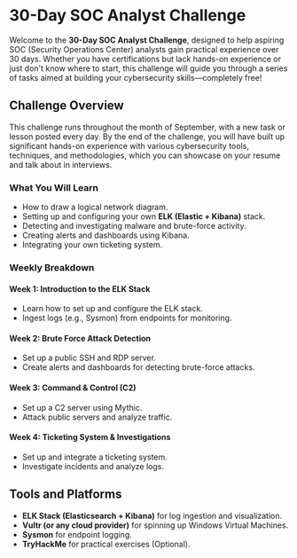 # 30-Day SOC Analyst Challenge

Welcome to the **30-Day SOC Analyst Challenge**, designed to help aspiring SOC (Security Operations Center) analysts gain practical experience over 30 days. Whether you have certifications but lack hands-on experience or just don't know where to start, this challenge will guide you through a series of tasks aimed at building your cybersecurity skills—completely free!

## Challenge Overview

This challenge runs throughout the month of September, with a new task or lesson posted every day. By the end of the challenge, you will have built up significant hands-on experience with various cybersecurity tools, techniques, and methodologies, which you can showcase on your resume and talk about in interviews.

### What You Will Learn
- How to draw a logical network diagram.
- Setting up and configuring your own **ELK (Elastic + Kibana)** stack.
- Detecting and investigating malware and brute-force activity.
- Creating alerts and dashboards using Kibana.
- Integrating your own ticketing system.

### Weekly Breakdown

#### **Week 1: Introduction to the ELK Stack**
- Learn how to set up and configure the ELK stack.
- Ingest logs (e.g., Sysmon) from endpoints for monitoring.

#### **Week 2: Brute Force Attack Detection**
- Set up a public SSH and RDP server.
- Create alerts and dashboards for detecting brute-force attacks.

#### **Week 3: Command & Control (C2)**
- Set up a C2 server using Mythic.
- Attack public servers and analyze traffic.

#### **Week 4: Ticketing System & Investigations**
- Set up and integrate a ticketing system.
- Investigate incidents and analyze logs.

## Tools and Platforms
- **ELK Stack (Elasticsearch + Kibana)** for log ingestion and visualization.
- **Vultr (or any cloud provider)** for spinning up Windows Virtual Machines.
- **Sysmon** for endpoint logging.
- **TryHackMe** for practical exercises (Optional).

